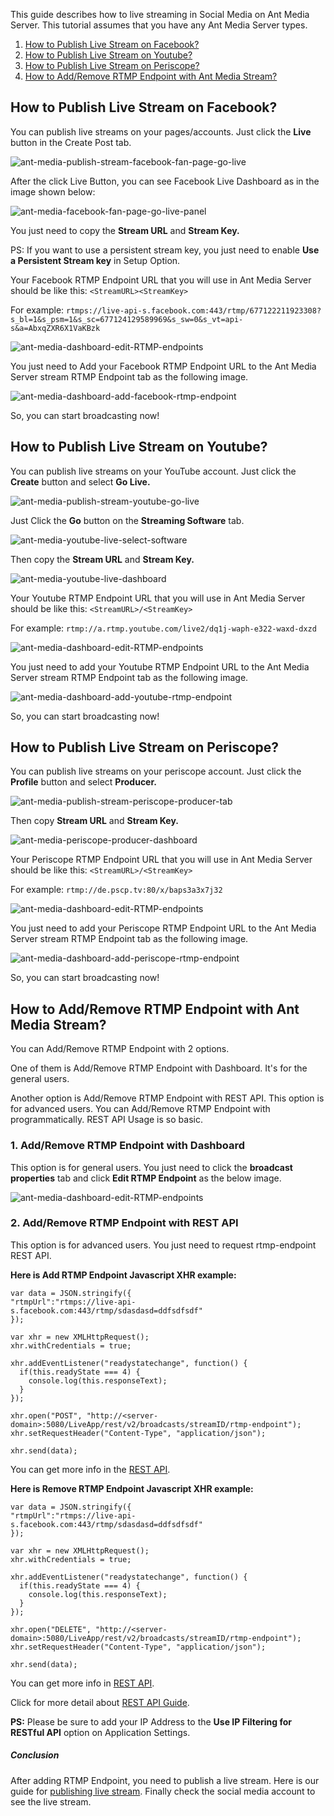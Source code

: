 This guide describes how to live streaming in Social Media on Ant Media Server. This tutorial assumes that you have any Ant Media Server types.

1. [How to Publish Live Stream on Facebook?](#how-to-publish-live-stream-on-facebook)
2. [How to Publish Live Stream on Youtube?](#how-to-publish-live-stream-on-youtube)
3. [How to Publish Live Stream on Periscope?](#how-to-publish-live-stream-on-periscope)
4. [How to Add/Remove RTMP Endpoint with Ant Media Stream?](#how-to-addremove-rtmp-endpoint-with-ant-media-stream)

## How to Publish Live Stream on Facebook?

You can <span>publish live streams</span> on your pages/accounts. Just click the <strong>Live</strong> button in the Create Post tab.

<img src="https://antmedia.io/wp-content/uploads/2020/10/ant-media-facebook-fan-page-go-live.png" alt="ant-media-publish-stream-facebook-fan-page-go-live" title="ant-media-publish-stream-facebook-fan-page-go-live" />

After the click Live Button, you can see Facebook Live Dashboard as in the image shown below:

<img src="https://antmedia.io/wp-content/uploads/2020/10/ant-media-facebook-fan-page-go-live-panel.png" alt="ant-media-facebook-fan-page-go-live-panel" title="ant-media-facebook-fan-page-go-live-panel" />

You just need to copy the <strong>Stream URL</strong> and <strong>Stream Key.</strong>

PS: If you want to use a persistent stream key, you just need to enable <strong>Use a Persistent Stream key</strong> in Setup Option.

Your Facebook RTMP Endpoint URL that you will use in Ant Media Server should be like this: <code>&lt;StreamURL&gt;&lt;StreamKey&gt;</code>

For example: <code>rtmps://live-api-s.facebook.com:443/rtmp/677122211923308?s_bl=1&amp;s_psm=1&amp;s_sc=677124129589969&amp;s_sw=0&amp;s_vt=api-s&amp;a=AbxqZXR6X1VaKBzk</code>

<img src="https://antmedia.io/wp-content/uploads/2020/10/ant-media-dashboard-edit-RTMP-endpoints.png" alt="ant-media-dashboard-edit-RTMP-endpoints" title="ant-media-dashboard-edit-RTMP-endpoints" />

You just need to Add your Facebook RTMP Endpoint URL to the Ant Media Server stream RTMP Endpoint tab as the following image.

<img src="https://antmedia.io/wp-content/uploads/2020/10/ant-media-dashboard-add-facebook-rtmp-endpoint.png" alt="ant-media-dashboard-add-facebook-rtmp-endpoint" title="ant-media-dashboard-add-facebook-rtmp-endpoint" />

So, you can start broadcasting now!

## How to Publish Live Stream on Youtube?

You can <span>publish live streams</span> on your YouTube account. Just click the <strong>Create</strong> button and select <strong>Go Live.</strong>

<img src="https://antmedia.io/wp-content/uploads/2020/10/ant-media-youtube-go-live.png" alt="ant-media-publish-stream-youtube-go-live" title="ant-media-publish-stream-youtube-go-live" />

Just Click the <strong>Go</strong> button on the <strong>Streaming Software</strong> tab.

<img src="https://antmedia.io/wp-content/uploads/2020/10/ant-media-youtube-live-select-software.png" alt="ant-media-youtube-live-select-software" title="ant-media-youtube-live-select-software" />

Then copy the <strong>Stream URL</strong> and <strong>Stream Key.</strong>

<img src="https://antmedia.io/wp-content/uploads/2020/10/ant-media-youtube-live-dashboard.png" alt="ant-media-youtube-live-dashboard" title="ant-media-youtube-live-dashboard" />

Your Youtube RTMP Endpoint URL that you will use in Ant Media Server should be like this: <code>&lt;StreamURL&gt;/&lt;StreamKey&gt;</code>

For example: <code>rtmp://a.rtmp.youtube.com/live2/dq1j-waph-e322-waxd-dxzd</code>

<img src="https://antmedia.io/wp-content/uploads/2020/10/ant-media-dashboard-edit-RTMP-endpoints.png" alt="ant-media-dashboard-edit-RTMP-endpoints" />

You just need to add your Youtube RTMP Endpoint URL to the Ant Media Server stream RTMP Endpoint tab as the following image.

<img src="https://antmedia.io/wp-content/uploads/2020/10/ant-media-dashboard-add-youtube-rtmp-endpoint.png" alt="ant-media-dashboard-add-youtube-rtmp-endpoint"  title="ant-media-dashboard-add-youtube-rtmp-endpoint" />

So, you can start broadcasting now!

## How to Publish Live Stream on Periscope?

You can <span>publish live stream</span>s on your periscope account. Just click the <strong>Profile</strong> button and select <strong>Producer.</strong>

<img src="https://antmedia.io/wp-content/uploads/2020/10/ant-media-periscope-producer-tab.png" alt="ant-media-publish-stream-periscope-producer-tab"  title="ant-media-publish-stream-periscope-producer-tab" />

Then copy <strong>Stream URL</strong> and <strong>Stream Key.</strong>

<img src="https://antmedia.io/wp-content/uploads/2020/10/ant-media-periscope-producer-dashboard.png" alt="ant-media-periscope-producer-dashboard" title="ant-media-periscope-producer-dashboard" />

Your Periscope RTMP Endpoint URL that you will use in Ant Media Server should be like this: <code>&lt;StreamURL&gt;/&lt;StreamKey&gt;</code>

For example: <code>rtmp://de.pscp.tv:80/x/baps3a3x7j32</code>

<img src="https://antmedia.io/wp-content/uploads/2020/10/ant-media-dashboard-edit-RTMP-endpoints.png" alt="ant-media-dashboard-edit-RTMP-endpoints" />

You just need to add your Periscope RTMP Endpoint URL to the Ant Media Server stream RTMP Endpoint tab as the following image.

<img src="https://antmedia.io/wp-content/uploads/2020/10/ant-media-dashboard-add-periscope-rtmp-endpoint.png" alt="ant-media-dashboard-add-periscope-rtmp-endpoint" title="ant-media-dashboard-add-periscope-rtmp-endpoint" />

So, you can start broadcasting now!

## How to Add/Remove RTMP Endpoint with Ant Media Stream?
You can Add/Remove RTMP Endpoint with 2 options.

One of them is Add/Remove RTMP Endpoint with Dashboard. It's for the general users.

Another option is Add/Remove RTMP Endpoint with REST API. This option is for advanced users. You can Add/Remove RTMP Endpoint with programmatically. REST API Usage is so basic.

### 1. Add/Remove RTMP Endpoint with Dashboard
This option is for general users. You just need to click the <strong>broadcast properties</strong> tab and click <strong>Edit RTMP Endpoint</strong> as the below image.

<img src="https://antmedia.io/wp-content/uploads/2020/10/ant-media-dashboard-edit-RTMP-endpoints.png" alt="ant-media-dashboard-edit-RTMP-endpoints" title="ant-media-dashboard-edit-RTMP-endpoints" />

### 2. Add/Remove RTMP Endpoint with REST API
This option is for advanced users. You just need to request rtmp-endpoint REST API.

<strong>Here is Add RTMP Endpoint Javascript XHR example:</strong>
```
var data = JSON.stringify({
"rtmpUrl":"rtmps://live-api-s.facebook.com:443/rtmp/sdasdasd=ddfsdfsdf"
});

var xhr = new XMLHttpRequest();
xhr.withCredentials = true;

xhr.addEventListener("readystatechange", function() {
  if(this.readyState === 4) {
    console.log(this.responseText);
  }
});

xhr.open("POST", "http://<server-domain>:5080/LiveApp/rest/v2/broadcasts/streamID/rtmp-endpoint");
xhr.setRequestHeader("Content-Type", "application/json");

xhr.send(data);
```

You can get more info in the <a href="https://antmedia.io/rest/#/BroadcastRestService/addEndpointV3" target="_blank" >REST API</a>.

<strong>Here is Remove RTMP Endpoint Javascript XHR example:</strong>
```
var data = JSON.stringify({
"rtmpUrl":"rtmps://live-api-s.facebook.com:443/rtmp/sdasdasd=ddfsdfsdf"
});

var xhr = new XMLHttpRequest();
xhr.withCredentials = true;

xhr.addEventListener("readystatechange", function() {
  if(this.readyState === 4) {
    console.log(this.responseText);
  }
});

xhr.open("DELETE", "http://<server-domain>:5080/LiveApp/rest/v2/broadcasts/streamID/rtmp-endpoint");
xhr.setRequestHeader("Content-Type", "application/json");

xhr.send(data);
```

You can get more info in <a href="https://antmedia.io/rest/#/BroadcastRestService/removeEndpointV2" target="_blank">REST API</a>.

Click for more detail about <a href="https://github.com/ant-media/Ant-Media-Server/wiki/REST-Guide" target="_blank">REST API Guide</a>.

<strong>PS:</strong> Please be sure to add your IP Address to the <strong>Use IP Filtering for RESTful API</strong> option on Application Settings.
<h5>Conclusion</h5>
After adding RTMP Endpoint, you need to publish a live stream. Here is our guide for <a href="https://github.com/ant-media/Ant-Media-Server/wiki/Publishing-Live-Streams" target="_blank">publishing live stream</a>. Finally check the social media account to see the live stream.